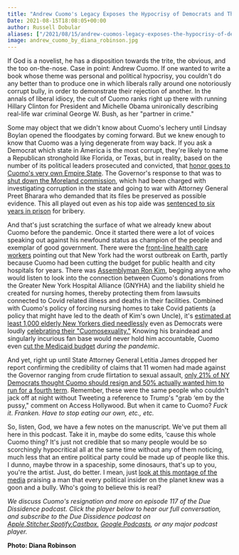 ```yaml
---
title: "Andrew Cuomo's Legacy Exposes the Hypocrisy of Democrats and Their Voters"
Date: 2021-08-15T18:08:05+00:00
author: Russell Dobular
aliases: ["/2021/08/15/andrew-cuomos-legacy-exposes-the-hypocrisy-of-democrats-and-their-voters"]
image: andrew_cuomo_by_diana_robinson.jpg
---
```


If God is a novelist, he has a disposition towards the trite, the obvious, and the too on-the-nose. Case in point: Andrew Cuomo. If one wanted to write a book whose theme was personal and political hypocrisy, you couldn't do any better than to produce one in which liberals rally around one notoriously corrupt bully, in order to demonstrate their rejection of another. In the annals of liberal idiocy, the cult of Cuomo ranks right up there with running Hillary Clinton for President and Michelle Obama unironically describing real-life war criminal George W. Bush, as her "partner in crime."

Some may object that we didn't know about Cuomo's lechery until Lindsay Boylan opened the floodgates by coming forward. But we knew enough to know that Cuomo was a lying degenerate from way back. If you ask a Democrat which state in America is the most corrupt, they're likely to name a Republican stronghold like Florida, or Texas, but in reality, based on the number of its political leaders prosecuted and convicted, that [honor goes to Cuomo's very own Empire State](https://www.newyorker.com/news/news-desk/andrew-cuomos-war-against-a-federal-prosecutor?fbclid=IwAR1kn0Uy-e5hNDK5vX62CZ0sFftTha8yYC1uTAIjY0rEyN_a9o7PWLZQHws). The Governor's response to that was to [shut down the Moreland commission](https://www.newyorker.com/news/news-desk/andrew-cuomos-war-against-a-federal-prosecutor?fbclid=IwAR1kn0Uy-e5hNDK5vX62CZ0sFftTha8yYC1uTAIjY0rEyN_a9o7PWLZQHws), which had been charged with investigating corruption in the state and going to war with Attorney General Preet Bharara who demanded that its files be preserved as possible evidence. This all played out even as his top aide was [sentenced to six years in prison](https://www.nytimes.com/2018/09/20/nyregion/joe-percoco-sentencing-cuomo-albany-corruption.html) for bribery. 

And that's just scratching the surface of what we already knew about Cuomo before the pandemic. Once it started there were a lot of voices speaking out against his newfound status as champion of the people and exemplar of good government. There were the [front-line health care workers](https://www.youtube.com/watch?v=g7ehYduP4KU) pointing out that New York had the worst outbreak on Earth, partly because Cuomo had been cutting the budget for public health and city hospitals for years. There was [Assemblyman Ron Kim](https://www.cnn.com/2021/02/17/politics/cuomo-ron-kim-nursing-home/index.html), begging anyone who would listen to look into the connection between Cuomo's donations from the Greater New York Hospital Alliance (GNYHA) and the liability shield he created for nursing homes, thereby protecting them from lawsuits connected to Covid related illness and deaths in their facilities. Combined with Cuomo's policy of forcing nursing homes to take Covid patients (a policy that might have led to the death of Kim's own Uncle), it's [estimated at least 1,000 elderly New Yorkers died needlessly](https://nypost.com/2021/02/18/cuomo-policy-may-have-led-to-1k-nursing-home-deaths-watchdog/) even as Democrats were loudly [celebrating their "Cuomosexuality."](https://www.latimes.com/entertainment-arts/story/2020-04-28/andrew-cuomo-sexual-ellen-degeneres-youtube) Knowing his braindead and singularly incurious fan base would never hold him accountable, Cuomo even [cut the Medicaid budget](https://www.cityandstateny.com/policy/2020/04/medicaid-cuts-make-the-state-budget-with-some-tweaks/176151/) *during the pandemic*. 

And yet, right up until State Attorney General Letitia James dropped her report confirming the credibility of claims that 11 women had made against the Governor ranging from crude flirtation to sexual assault, [only 21% of NY Democrats thought Cuomo should resign and 50% actually wanted him to run for a fourth term](https://www.politico.com/states/new-york/albany/story/2021/03/04/q-poll-most-new-yorkers-dont-want-cuomo-to-resign-1366967). Remember, these were the same people who couldn't jack off at night without Tweeting a reference to Trump's "grab ‘em by the pussy," comment on Access Hollywood. But when it came to Cuomo? *Fuck it*. *Franken. Have to stop eating our own, etc., etc.* 

So, listen, God, we have a few notes on the manuscript. We've put them all here in this podcast. Take it in, maybe do some edits, ‘cause this whole Cuomo thing? It's just not credible that so many people would be so scorchingly hypocritical all at the same time without any of them noticing, much less that an entire political party could be made up of people like this. I dunno, maybe throw in a spaceship, some dinosaurs, that's up to you, you're the artist. Just, do better. I mean, just [look at this montage of the media](https://www.youtube.com/watch?v=deuPkHltfVk) praising a man that every political insider on the planet knew was a goon and a bully. Who's going to believe this is real?

*We discuss Cuomo's resignation and more on episode 117 of the Due Dissidence podcast. Click the player below to hear our full conversation, and subscribe to the Due Dissidence podcast on [Apple,](https://podcasts.apple.com/us/podcast/due-dissidence/id1457244081)[Stitcher](https://www.stitcher.com/podcast/due-dissidence)[,](https://podcasts.apple.com/us/podcast/due-dissidence/id1457244081)[Spotify](https://open.spotify.com/show/3jDky0r8Cg0vlYuORwWhaE)[,](https://podcasts.apple.com/us/podcast/due-dissidence/id1457244081)[Castbox](https://castbox.fm/channel/Due-Dissidence%7D-id2086184?country=us)[,](https://podcasts.apple.com/us/podcast/due-dissidence/id1457244081) [Google Podcasts](https://podcasts.google.com/feed/aHR0cHM6Ly9mZWVkcy5zb3VuZGNsb3VkLmNvbS91c2Vycy9zb3VuZGNsb3VkOnVzZXJzOjYwNjI5Njg0NC9zb3VuZHMucnNz), or any major podcast player.*

**Photo: Diana Robinson**
